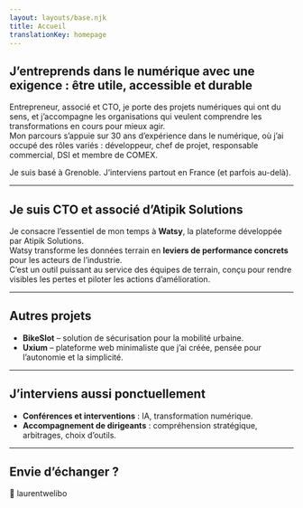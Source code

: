 ```yaml
---
layout: layouts/base.njk
title: Accueil
translationKey: homepage
---
```



## **J’entreprends dans le numérique avec une exigence : être utile, accessible et durable**

Entrepreneur, associé et CTO, je porte des projets numériques qui ont du sens, et j’accompagne les organisations qui veulent comprendre les transformations en cours pour mieux agir.  
Mon parcours s’appuie sur 30 ans d’expérience dans le numérique, où j’ai occupé des rôles variés : développeur, chef de projet, responsable commercial, DSI et membre de COMEX.

Je suis basé à Grenoble. J’interviens partout en France (et parfois au-delà).

---

## Je suis CTO et associé d’**Atipik Solutions**

Je consacre l’essentiel de mon temps à **Watsy**, la plateforme développée par Atipik Solutions.  
Watsy transforme les données terrain en **leviers de performance concrets** pour les acteurs de l’industrie.  
C’est un outil puissant au service des équipes de terrain, conçu pour rendre visibles les pertes et piloter les actions d’amélioration.

---

## Autres projets

- **BikeSlot** – solution de sécurisation pour la mobilité urbaine.  
- **Uxium** – plateforme web minimaliste que j’ai créée, pensée pour l’autonomie et la simplicité.

---

## J’interviens aussi ponctuellement

- **Conférences et interventions** : IA, transformation numérique.  
- **Accompagnement de dirigeants** : compréhension stratégique, arbitrages, choix d’outils.

---

## Envie d’échanger ?

📩 laurent<at>weli<point>bo